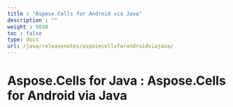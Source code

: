```yaml
---
title : "Aspose.Cells for Android via Java" 
description : "" 
weight : 9030 
toc : false
type: docs
url: /java/releasenotes/asposecellsforandroidviajava/
---
```


# Aspose.Cells for Java : Aspose.Cells for Android via Java


